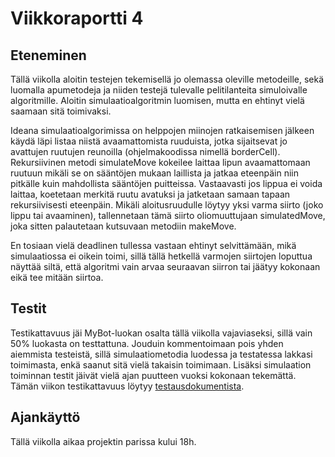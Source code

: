 # Viikkoraportti 4

## Eteneminen

Tällä viikolla aloitin testejen tekemisellä jo olemassa oleville metodeille, sekä luomalla apumetodeja ja niiden testejä tulevalle pelitilanteita simuloivalle algoritmille. Aloitin simulaatioalgoritmin luomisen, mutta en ehtinyt vielä saamaan sitä toimivaksi.

Ideana simulaatioalgorimissa on helppojen miinojen ratkaisemisen jälkeen käydä läpi listaa niistä avaamattomista ruuduista, jotka sijaitsevat jo avattujen ruutujen reunoilla (ohjelmakoodissa nimellä borderCell). Rekursiivinen metodi simulateMove kokeilee laittaa lipun avaamattomaan ruutuun mikäli se on sääntöjen mukaan laillista ja jatkaa eteenpäin niin pitkälle kuin mahdollista sääntöjen puitteissa. Vastaavasti jos lippua ei voida laittaa, koetetaan merkitä ruutu avatuksi ja jatketaan samaan tapaan rekursiivisesti eteenpäin. Mikäli aloitusruudulle löytyy yksi varma siirto (joko lippu tai avaaminen), tallennetaan tämä siirto oliomuuttujaan simulatedMove, joka sitten palautetaan kutsuvaan metodiin makeMove.

En tosiaan vielä deadlinen tullessa vastaan ehtinyt selvittämään, mikä simulaatiossa ei oikein toimi, sillä tällä hetkellä varmojen siirtojen loputtua näyttää siltä, että algoritmi vain arvaa seuraavan siirron tai jäätyy kokonaan eikä tee mitään siirtoa.

## Testit

Testikattavuus jäi MyBot-luokan osalta tällä viikolla vajaviaseksi, sillä vain 50% luokasta on testtattuna. Jouduin kommentoimaan pois yhden aiemmista testeistä, sillä simulaatiometodia luodessa ja testatessa lakkasi toimimasta, enkä saanut sitä vielä takaisin toimimaan. Lisäksi simulaation toiminnan testit jäivät vielä ajan puutteen vuoksi kokonaan tekemättä. Tämän viikon testikattavuus löytyy [testausdokumentista](https://github.com/hackinen/Miinaharavaratkaisija/blob/master/dokumentaatio/testausdokumentti.md).

## Ajankäyttö

Tällä viikolla aikaa projektin parissa kului 18h.
